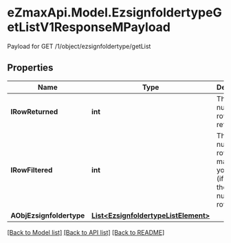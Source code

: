 # eZmaxApi.Model.EzsignfoldertypeGetListV1ResponseMPayload
Payload for GET /1/object/ezsignfoldertype/getList

## Properties

Name | Type | Description | Notes
------------ | ------------- | ------------- | -------------
**IRowReturned** | **int** | The number of rows returned | 
**IRowFiltered** | **int** | The number of rows matching your filters (if any) or the total number of rows | 
**AObjEzsignfoldertype** | [**List&lt;EzsignfoldertypeListElement&gt;**](EzsignfoldertypeListElement.md) |  | 

[[Back to Model list]](../README.md#documentation-for-models) [[Back to API list]](../README.md#documentation-for-api-endpoints) [[Back to README]](../README.md)

